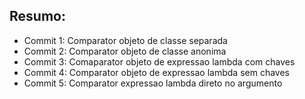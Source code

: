 ## Resumo:
- Commit 1: Comparator objeto de classe separada
- Commit 2: Comparator objeto de classe anonima
- Commit 3: Comaparator objeto de expressao lambda com chaves
- Commit 4: Comparator objeto de expressao lambda sem chaves
- Commit 5: Comparator expressao lambda direto no argumento
